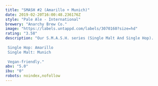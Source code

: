```yaml
---
title: "SMASH #2 (Amarillo + Munich)"
date: 2019-02-20T16:00:48.236176Z
style: "Pale Ale - International"
brewery: "Anarchy Brew Co."
image: "https://labels.untappd.com/labels/3070160?size=hd"
rating: "3.58"
description: "Our S.M.A.S.H. series (Single Malt And Single Hop).  Single Hop: Amarillo Single Malt: Munich  Vegan-friendly."
abv: "5.0"
ibu: "0"
robots: noindex,nofollow
---
```

